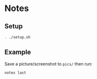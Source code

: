 # Notes

## Setup

```bash
. ./setup.sh
```

## Example

Save a picture/screenshot to `pics/` then run:

```bash
notes last
```
